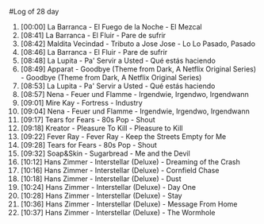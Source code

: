 #Log of 28 day

1. [00:00] La Barranca - El Fuego de la Noche - El Mezcal
1. [08:41] La Barranca - El Fluir - Pare de sufrir
1. [08:42] Maldita Vecindad - Tributo a Jose Jose - Lo Lo Pasado, Pasado
1. [08:46] La Barranca - El Fluir - Pare de sufrir
1. [08:48] La Lupita - Pa' Servir a Usted - Qué estás haciendo
1. [08:49] Apparat - Goodbye (Theme from Dark, A Netflix Original Series) - Goodbye (Theme from Dark, A Netflix Original Series)
1. [08:53] La Lupita - Pa' Servir a Usted - Qué estás haciendo
1. [08:57] Nena - Feuer und Flamme - Irgendwie, Irgendwo, Irgendwann
1. [09:01] Mire Kay - Fortress - Industry
1. [09:04] Nena - Feuer und Flamme - Irgendwie, Irgendwo, Irgendwann
1. [09:17] Tears for Fears - 80s Pop - Shout
1. [09:18] Kreator - Pleasure To Kill - Pleasure to Kill
1. [09:22] Fever Ray - Fever Ray - Keep the Streets Empty for Me
1. [09:28] Tears for Fears - 80s Pop - Shout
1. [09:32] Soap&Skin - Sugarbread - Me and the Devil
1. [10:12] Hans Zimmer - Interstellar (Deluxe) - Dreaming of the Crash
1. [10:16] Hans Zimmer - Interstellar (Deluxe) - Cornfield Chase
1. [10:18] Hans Zimmer - Interstellar (Deluxe) - Dust
1. [10:24] Hans Zimmer - Interstellar (Deluxe) - Day One
1. [10:28] Hans Zimmer - Interstellar (Deluxe) - Stay
1. [10:36] Hans Zimmer - Interstellar (Deluxe) - Message From Home
1. [10:37] Hans Zimmer - Interstellar (Deluxe) - The Wormhole
